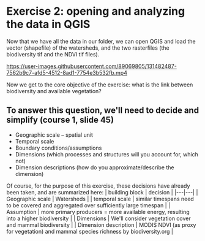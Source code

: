 # Exercise 2: opening and analyzing the data in QGIS

Now that we have all the data in our folder, we can open QGIS and load the vector (shapefile) of the watersheds, and the two rasterfiles (the biodiversity tif and the NDVI tif files).



https://user-images.githubusercontent.com/89069805/131482487-7562b9c7-afd5-4512-8ad1-7754e3b532fb.mp4




Now we get to the core objective of the exercise: what is the link between biodiversity and available vegetation? 


## To answer this question, we'll need to decide and simplify (course 1, slide 45)
* Geographic scale – spatial unit 
* Temporal scale 
* Boundary conditions/assumptions
* Dimensions (which processes and structures will you account for, which not)
* Dimension descriptions (how do you approximate/describe the dimension)

Of course, for the purpose of this exercise, these decisions have already been taken, and are summarized here: 
| building block  |  decision |
|---|---|
| Geographic scale |  Watersheds |
| temporal scale |  similar timespans need to be covered and aggregated over sufficiently large timespan |
| Assumption | more primary producers = more available energy, resulting into a higher biodiversity |
| Dimensions | We'll consider vegetation cover and mammal biodiversity |
| Dimension description | MODIS NDVI (as proxy for vegetation) and mammal species richness by biodiversity.org |
